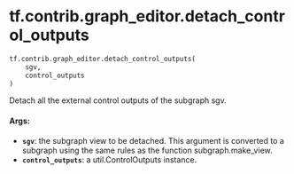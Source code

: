 <div itemscope itemtype="http://developers.google.com/ReferenceObject">
<meta itemprop="name" content="tf.contrib.graph_editor.detach_control_outputs" />
<meta itemprop="path" content="Stable" />
</div>

# tf.contrib.graph_editor.detach_control_outputs

``` python
tf.contrib.graph_editor.detach_control_outputs(
    sgv,
    control_outputs
)
```

Detach all the external control outputs of the subgraph sgv.

#### Args:

* <b>`sgv`</b>: the subgraph view to be detached. This argument is converted to a
    subgraph using the same rules as the function subgraph.make_view.
* <b>`control_outputs`</b>: a util.ControlOutputs instance.